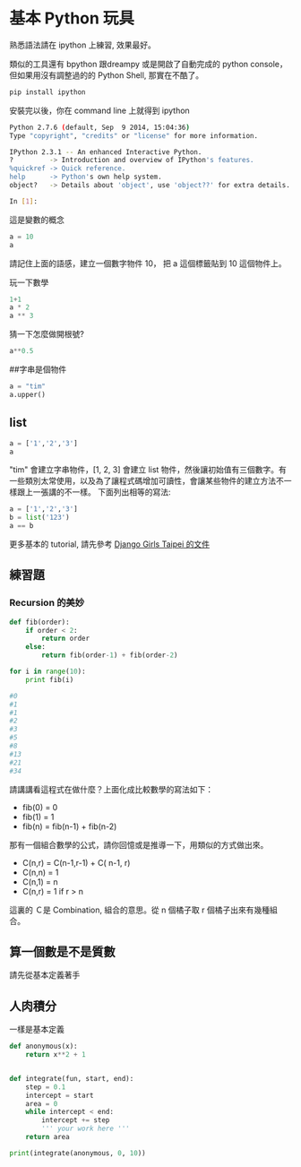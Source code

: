 # 基本 Python 玩具

熟悉語法請在 ipython 上練習, 效果最好。

類似的工具還有 bpython 跟dreampy 或是開啟了自動完成的 python  console，但如果用沒有調整過的的 Python Shell, 那實在不酷了。

```bash
pip install ipython
```

安裝完以後，你在 command line 上就得到 ipython
```bash
Python 2.7.6 (default, Sep  9 2014, 15:04:36)
Type "copyright", "credits" or "license" for more information.

IPython 2.3.1 -- An enhanced Interactive Python.
?         -> Introduction and overview of IPython's features.
%quickref -> Quick reference.
help      -> Python's own help system.
object?   -> Details about 'object', use 'object??' for extra details.

In [1]:
```

這是變數的概念
```python
a = 10
a
```
請記住上面的語感，建立一個數字物件 10， 把 a 這個標籤貼到 10 這個物件上。

玩一下數學
```python
1+1
a * 2
a ** 3
```

猜一下怎麼做開根號?
```python
a**0.5
```

##字串是個物件

```python
a = "tim"
a.upper()
```

## list
```python
a = ['1','2','3']
a
```


"tim" 會建立字串物件，[1, 2, 3] 會建立 list 物件，然後讓初始值有三個數字。有一些類別太常使用，以及為了讓程式碼增加可讀性，會讓某些物件的建立方法不一樣跟上一張講的不一樣。 下面列出相等的寫法:

```python
a = ['1','2','3']
b = list('123')
a == b
```

更多基本的 tutorial, 請先參考 [Django Girls Taipei 的文件](http://djangogirlstaipei.herokuapp.com/tutorials/python/)


## 練習題

### Recursion 的美妙
```python
def fib(order):
    if order < 2:
        return order
    else:
        return fib(order-1) + fib(order-2)

for i in range(10):
    print fib(i)

#0
#1
#1
#2
#3
#5
#8
#13
#21
#34
```

請講講看這程式在做什麼？上面化成比較數學的寫法如下：

* fib(0) = 0
* fib(1) = 1
* fib(n) = fib(n-1) + fib(n-2)

那有一個組合數學的公式，請你回憶或是推導一下，用類似的方式做出來。

* C(n,r) = C(n-1,r-1) + C( n-1, r)
* C(n,n) = 1
* C(n,1) = n
* C(n,r) = 1  if r > n


這裏的 Ｃ是 Combination, 組合的意思。從 n 個橘子取 r 個橘子出來有幾種組合。

## 算一個數是不是質數

請先從基本定義著手

## 人肉積分

一樣是基本定義

```python
def anonymous(x):
    return x**2 + 1


def integrate(fun, start, end):
    step = 0.1
    intercept = start
    area = 0
    while intercept < end:
        intercept += step
        ''' your work here '''
    return area

print(integrate(anonymous, 0, 10))

```
